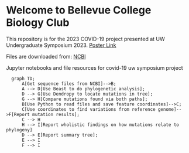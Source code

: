 # Welcome to Bellevue College Biology Club

This repository is for the 2023 COVID-19 project presented at UW Undergraduate Symposium 2023. [Poster Link](https://zenodo.org/record/7948703)

Files are downloaded from: [NCBI](https://www.ncbi.nlm.nih.gov/labs/virus/vssi/#/virus?SeqType_s=Nucleotide&VirusLineage_ss=Severe%20acute%20respiratory%20syndrome%20coronavirus%202,%20taxid:2697049)

Jupyter notebooks and file resources for covid-19 uw symposium project

```mermaid
  graph TD;
      A[Get sequence files from NCBI]-->B;
      A --> D[Use Beast to do phylogenetic analysis];
      D --> G[Use Dendropy to locate mutations in tree];
      G --> H[Compare mutations found via both paths];
      B[Use Python to read files and save feature coordinates]-->C;
      C[Use coordinates to find variations from reference genome]-->F[Report mutation results];
      C --> H
      H --> I[Report wholistic findings on how mutations relate to phylogeny]
      D --> E[Report summary tree];
      E --> I
      F --> I
```
